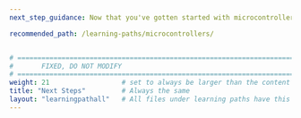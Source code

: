 ```yaml
---
next_step_guidance: Now that you've gotten started with microcontrollers, check out other microcontroller Learning Paths.

recommended_path: /learning-paths/microcontrollers/


# ================================================================================
#       FIXED, DO NOT MODIFY
# ================================================================================
weight: 21                  # set to always be larger than the content in this path, and one more than 'review'
title: "Next Steps"         # Always the same
layout: "learningpathall"   # All files under learning paths have this same wrapper
---
```

